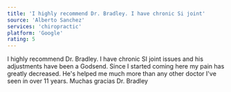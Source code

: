 ```yaml
---
title: 'I highly recommend Dr. Bradley. I have chronic Si joint'
source: 'Alberto Sanchez'
services: 'chiropractic'
platform: 'Google'
rating: 5
---
```


I highly recommend Dr. Bradley. I have chronic SI joint issues and his adjustments have been a Godsend. Since I started coming here my pain has greatly decreased. He's helped me much more than any other doctor I've seen in over 11 years. Muchas gracias Dr. Bradley

